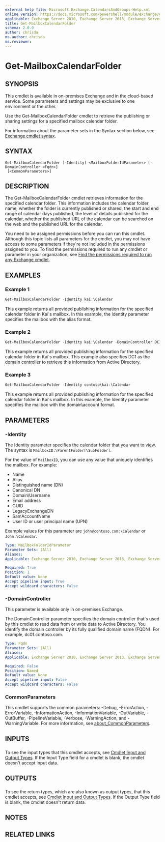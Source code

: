 ```yaml
---
external help file: Microsoft.Exchange.CalendarsAndGroups-Help.xml
online version: https://docs.microsoft.com/powershell/module/exchange/get-mailboxcalendarfolder
applicable: Exchange Server 2010, Exchange Server 2013, Exchange Server 2016, Exchange Server 2019, Exchange Online
title: Get-MailboxCalendarFolder
schema: 2.0.0
author: chrisda
ms.author: chrisda
ms.reviewer:
---
```


# Get-MailboxCalendarFolder

## SYNOPSIS
This cmdlet is available in on-premises Exchange and in the cloud-based service. Some parameters and settings may be exclusive to one environment or the other.

Use the Get-MailboxCalendarFolder cmdlet to retrieve the publishing or sharing settings for a specified mailbox calendar folder.

For information about the parameter sets in the Syntax section below, see [Exchange cmdlet syntax](https://docs.microsoft.com/powershell/exchange/exchange-cmdlet-syntax).

## SYNTAX

```
Get-MailboxCalendarFolder [-Identity] <MailboxFolderIdParameter> [-DomainController <Fqdn>]
 [<CommonParameters>]
```

## DESCRIPTION
The Get-MailboxCalendarFolder cmdlet retrieves information for the specified calendar folder. This information includes the calendar folder name, whether the folder is currently published or shared, the start and end range of calendar days published, the level of details published for the calendar, whether the published URL of the calendar can be searched on the web and the published URL for the calendar.

You need to be assigned permissions before you can run this cmdlet. Although this topic lists all parameters for the cmdlet, you may not have access to some parameters if they're not included in the permissions assigned to you. To find the permissions required to run any cmdlet or parameter in your organization, see [Find the permissions required to run any Exchange cmdlet](https://docs.microsoft.com/powershell/exchange/find-exchange-cmdlet-permissions).

## EXAMPLES

### Example 1
```powershell
Get-MailboxCalendarFolder -Identity kai:\Calendar
```

This example returns all provided publishing information for the specified calendar folder in Kai's mailbox. In this example, the Identity parameter specifies the mailbox with the alias format.

### Example 2
```powershell
Get-MailboxCalendarFolder -Identity kai:\Calendar -DomainController DC1
```

This example returns all provided publishing information for the specified calendar folder in Kai's mailbox. This example also specifies DC1 as the domain controller to retrieve this information from Active Directory.

### Example 3
```powershell
Get-MailboxCalendarFolder -Identity contoso\kai:\Calendar
```

This example returns all provided publishing information for the specified calendar folder in Kai's mailbox. In this example, the Identity parameter specifies the mailbox with the domain\\account format.

## PARAMETERS

### -Identity
The Identity parameter specifies the calendar folder that you want to view. The syntax is `MailboxID:\ParentFolder[\SubFolder]`.

For the value of `MailboxID`, you can use any value that uniquely identifies the mailbox. For example:

- Name
- Alias
- Distinguished name (DN)
- Canonical DN
- Domain\\Username
- Email address
- GUID
- LegacyExchangeDN
- SamAccountName
- User ID or user principal name (UPN)

Example values for this parameter are `john@contoso.com:\Calendar` or `John:\Calendar`.

```yaml
Type: MailboxFolderIdParameter
Parameter Sets: (All)
Aliases:
Applicable: Exchange Server 2010, Exchange Server 2013, Exchange Server 2016, Exchange Server 2019, Exchange Online

Required: True
Position: 1
Default value: None
Accept pipeline input: True
Accept wildcard characters: False
```

### -DomainController
This parameter is available only in on-premises Exchange.

The DomainController parameter specifies the domain controller that's used by this cmdlet to read data from or write data to Active Directory. You identify the domain controller by its fully qualified domain name (FQDN). For example, dc01.contoso.com.

```yaml
Type: Fqdn
Parameter Sets: (All)
Aliases:
Applicable: Exchange Server 2010, Exchange Server 2013, Exchange Server 2016, Exchange Server 2019

Required: False
Position: Named
Default value: None
Accept pipeline input: False
Accept wildcard characters: False
```

### CommonParameters
This cmdlet supports the common parameters: -Debug, -ErrorAction, -ErrorVariable, -InformationAction, -InformationVariable, -OutVariable, -OutBuffer, -PipelineVariable, -Verbose, -WarningAction, and -WarningVariable. For more information, see [about_CommonParameters](https://go.microsoft.com/fwlink/p/?LinkID=113216).

## INPUTS

###  
To see the input types that this cmdlet accepts, see [Cmdlet Input and Output Types](https://go.microsoft.com/fwlink/p/?LinkId=616387). If the Input Type field for a cmdlet is blank, the cmdlet doesn't accept input data.

## OUTPUTS

###  
To see the return types, which are also known as output types, that this cmdlet accepts, see [Cmdlet Input and Output Types](https://go.microsoft.com/fwlink/p/?LinkId=616387). If the Output Type field is blank, the cmdlet doesn't return data.

## NOTES

## RELATED LINKS
